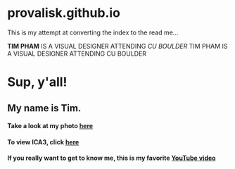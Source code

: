 # provalisk.github.io

This is my attempt at converting the index to the read me...

**TIM PHAM** IS A VISUAL DESIGNER ATTENDING *CU BOULDER*
TIM PHAM IS A VISUAL DESIGNER ATTENDING CU BOULDER

# Sup, y'all!
## My name is Tim.
#### Take a look at my photo [here](https://provalisk.github.io/img/Tim.jpg)
#### To view ICA3, click [here](https://provalisk.github.io/ica3/letter-text.html)
#### If you really want to get to know me, this is my favorite [YouTube video](https://youtu.be/G9TdA8d5aaU)
